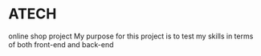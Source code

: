 # ATECH
online shop project
My purpose for this project is to test my skills in terms of both front-end and back-end
